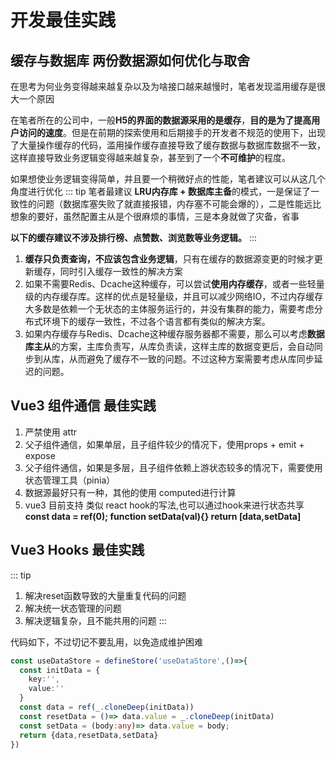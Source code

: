 # 开发最佳实践

## 缓存与数据库 两份数据源如何优化与取舍

在思考为何业务变得越来越复杂以及为啥接口越来越慢时，笔者发现滥用缓存是很大一个原因

在笔者所在的公司中，一般**H5的界面的数据源采用的是缓存**，**目的是为了提高用户访问的速度**。但是在前期的探索使用和后期接手的开发者不规范的使用下，出现了大量操作缓存的代码，滥用操作缓存直接导致了缓存数据与数据库数据不一致， 这样直接导致业务逻辑变得越来越复杂，甚至到了一个**不可维护**的程度。

如果想使业务逻辑变得简单，并且要一个稍微好点的性能，笔者建议可以从这几个角度进行优化
::: tip
笔者最建议 **LRU内存库 + 数据库主备**的模式，一是保证了一致性的问题（数据库塞失败了就直接报错，内存塞不可能会爆的），二是性能远比想象的要好，虽然配置主从是个很麻烦的事情，三是本身就做了灾备，省事

**以下的缓存建议不涉及排行榜、点赞数、浏览数等业务逻辑。**
:::

1. **缓存只负责查询，不应该包含业务逻辑**，只有在缓存的数据源变更的时候才更新缓存，同时引入缓存一致性的解决方案
2. 如果不需要Redis、Dcache这种缓存，可以尝试**使用内存缓存**，或者一些轻量级的内存缓存库。这样的优点是轻量级，并且可以减少网络IO，不过内存缓存大多数是依赖一个无状态的主体服务运行的，并没有集群的能力，需要考虑分布式环境下的缓存一致性，不过各个语言都有类似的解决方案。
3. 如果内存缓存与Redis、Dcache这种缓存服务器都不需要，那么可以考虑**数据库主从**的方案，主库负责写，从库负责读，这样主库的数据变更后，会自动同步到从库，从而避免了缓存不一致的问题。不过这种方案需要考虑从库同步延迟的问题。

## Vue3 组件通信 最佳实践

1. 严禁使用 attr
2. 父子组件通信，如果单层，且子组件较少的情况下，使用props + emit + expose
3. 父子组件通信，如果是多层，且子组件依赖上游状态较多的情况下，需要使用状态管理工具（pinia）
4. 数据源最好只有一种，其他的使用 computed进行计算
5. vue3 目前支持 类似 react hook的写法,也可以通过hook来进行状态共享  **const data = ref(0); function setData(val){}  return [data,setData]**

## Vue3 Hooks 最佳实践

::: tip

1. 解决reset函数导致的大量重复代码的问题
2. 解决统一状态管理的问题
3. 解决逻辑复杂，且不能共用的问题
:::

代码如下，不过切记不要乱用，以免造成维护困难

````ts
const useDataStore = defineStore('useDataStore',()=>{
  const initData = {
    key:'',
    value:''
  }
  const data = ref(_.cloneDeep(initData))
  const resetData = ()=> data.value = _.cloneDeep(initData)
  const setData = (body:any)=> data.value = body;
  return {data,resetData,setData}
})
````
